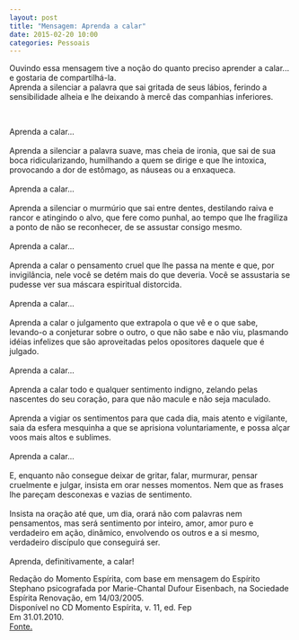 ```yaml
---
layout: post
title: "Mensagem: Aprenda a calar"
date: 2015-02-20 10:00
categories: Pessoais
---
```


<p class="txt-post">
    Ouvindo essa mensagem tive a noção do quanto preciso aprender a calar... e gostaria de compartilhá-la.
    <br/>
    Aprenda a silenciar a palavra que sai gritada de seus lábios, ferindo a sensibilidade alheia e lhe deixando à mercê das companhias inferiores.
</p>

   <br/>
   
<p class="txt-post">
    Aprenda a calar...
   <br/><br/>
    Aprenda a silenciar a palavra suave, mas cheia de ironia, que sai de sua boca ridicularizando, humilhando a quem se dirige e que lhe intoxica, provocando a dor de estômago, as náuseas ou a enxaqueca.
   <br/><br/>
    Aprenda a calar...
   <br/><br/>
    Aprenda a silenciar o murmúrio que sai entre dentes, destilando raiva e rancor e atingindo o alvo, que fere como punhal, ao tempo que lhe fragiliza a ponto de não se reconhecer, de se assustar consigo mesmo.
   <br/><br/>
    Aprenda a calar...
   <br/><br/>
    Aprenda a calar o pensamento cruel que lhe passa na mente e que, por invigilância, nele você se detém mais do que deveria. Você se assustaria se pudesse ver sua máscara espiritual distorcida.
   <br/><br/>
    Aprenda a calar...
   <br/><br/>
    Aprenda a calar o julgamento que extrapola o que vê e o que sabe, levando-o a conjeturar sobre o outro, o que não sabe e não viu, plasmando idéias infelizes que são aproveitadas pelos opositores daquele que é julgado.
   <br/><br/>
    Aprenda a calar...
   <br/><br/>
    Aprenda a calar todo e qualquer sentimento indigno, zelando pelas nascentes do seu coração, para que não macule e não seja maculado.
   <br/><br/>
    Aprenda a vigiar os sentimentos para que cada dia, mais atento e vigilante, saia da esfera mesquinha a que se aprisiona voluntariamente, e possa alçar voos mais altos e sublimes.
   <br/><br/>
    Aprenda a calar...
   <br/><br/>
    E, enquanto não consegue deixar de gritar, falar, murmurar, pensar cruelmente e julgar, insista em orar nesses momentos. Nem que as frases lhe pareçam desconexas e vazias de sentimento.
   <br/><br/>
    Insista na oração até que, um dia, orará não com palavras nem pensamentos, mas será sentimento por inteiro, amor, amor puro e verdadeiro em ação, dinâmico, envolvendo os outros e a si mesmo, verdadeiro discípulo que conseguirá ser.
   <br/><br/>
    Aprenda, definitivamente, a calar!
</p>
<p class="txt-post">
    Redação do Momento Espírita, com base em mensagem do Espírito Stephano psicografada por Marie-Chantal Dufour Eisenbach, na Sociedade Espírita Renovação, em 14/03/2005.
    <br/>
    Disponível no CD Momento Espírita, v. 11, ed. Fep
    <br/>
    Em 31.01.2010.
    <br/>
    <a href="http://www.momento.com.br/pt/ler_texto.php?id=1222&">Fonte.</a>
</p>